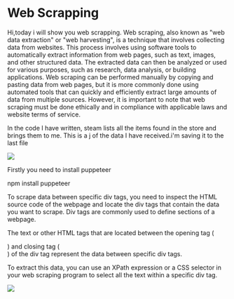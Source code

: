 # Web Scrapping

Hi,today i will show you web scrapping. Web scraping, also known as "web data extraction" or "web harvesting", is a technique that involves collecting data from websites. This process involves using software tools to automatically extract information from web pages, such as text, images, and other structured data. The extracted data can then be analyzed or used for various purposes, such as research, data analysis, or building applications. Web scraping can be performed manually by copying and pasting data from web pages, but it is more commonly done using automated tools that can quickly and efficiently extract large amounts of data from multiple sources. However, it is important to note that web scraping must be done ethically and in compliance with applicable laws and website terms of service.

In the code I have written, steam lists all the items found in the store and brings them to me. This is a j of the data I have received.i'm saving it to the last file

<img src="https://editor.analyticsvidhya.com/uploads/263984.png">

Firstly you need to install puppeteer

npm install puppeteer


To scrape data between specific div tags, you need to inspect the HTML source code of the webpage and locate the div tags that contain the data you want to scrape. Div tags are commonly used to define sections of a webpage.

The text or other HTML tags that are located between the opening tag (<div>) and closing tag (</div>) of the div tag represent the data between specific div tags.

To extract this data, you can use an XPath expression or a CSS selector in your web scraping program to select all the text within a specific div tag.

<img src="https://miro.medium.com/v2/resize:fit:1400/1*VhgoMo7AO2yIbI_er7pkoA.png">

